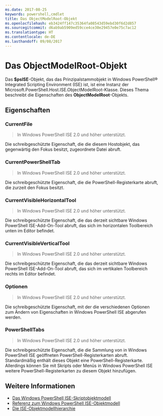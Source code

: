 ```yaml
---
ms.date: 2017-08-25
keywords: powershell,cmdlet
title: Das ObjectModelRoot-Objekt
ms.openlocfilehash: eb3424ff147c35364fa08543d59ebd30f6d2d857
ms.sourcegitcommit: d6ab9ab5909ed59cce4ce30e29457e0e75c7ac12
ms.translationtype: HT
ms.contentlocale: de-DE
ms.lasthandoff: 09/08/2017
---
```

# <a name="the-objectmodelroot-object"></a>Das ObjectModelRoot-Objekt

Das **$psISE**-Objekt, das das Prinzipalstammobjekt in Windows PowerShell® Integrated Scripting Environment (ISE) ist, ist eine Instanz der Microsoft.PowerShell.Host.ISE.ObjectModelRoot-Klasse.
Dieses Thema beschreibt die Eigenschaften des **ObjectModelRoot**-Objekts.

## <a name="properties"></a>Eigenschaften

### <a name="currentfile"></a>CurrentFile

> In Windows PowerShell ISE 2.0 und höher unterstützt. 

Die schreibgeschützte Eigenschaft, die die diesem Hostobjekt, das gegenwärtig den Fokus besitzt, zugeordnete Datei abruft.

### <a name="currentpowershelltab"></a>CurrentPowerShellTab

> In Windows PowerShell ISE 2.0 und höher unterstützt.

Die schreibgeschützte Eigenschaft, die die PowerShell-Registerkarte abruft, die zurzeit den Fokus besitzt.

### <a name="currentvisiblehorizontaltool"></a>CurrentVisibleHorizontalTool

> In Windows PowerShell ISE 2.0 und höher unterstützt.

Die schreibgeschützte Eigenschaft, die das derzeit sichtbare Windows PowerShell ISE-Add-On-Tool abruft, das sich im horizontalen Toolbereich unten im Editor befindet.

### <a name="currentvisibleverticaltool"></a>CurrentVisibleVerticalTool

> In Windows PowerShell ISE 2.0 und höher unterstützt. 

Die schreibgeschützte Eigenschaft, die das derzeit sichtbare Windows PowerShell ISE-Add-On-Tool abruft, das sich im vertikalen Toolbereich rechts im Editor befindet.

### <a name="options"></a>Optionen

> In Windows PowerShell ISE 2.0 und höher unterstützt. 

Die schreibgeschützte Eigenschaft, mit der die verschiedenen Optionen zum Ändern von Eigenschaften in Windows PowerShell ISE abgerufen werden.

### <a name="powershelltabs"></a>PowerShellTabs

> In Windows PowerShell ISE 2.0 und höher unterstützt. 

Die schreibgeschützte Eigenschaft, die die Sammlung von in Windows PowerShell ISE geöffneten PowerShell-Registerkarten abruft. Standardmäßig enthält dieses Objekt eine PowerShell-Registerkarte. Allerdings können Sie mit Skripts oder Menüs in Windows PowerShell ISE weitere PowerShell-Registerkarten zu diesem Objekt hinzufügen.

## <a name="see-also"></a>Weitere Informationen

- [Das Windows PowerShell ISE-Skriptobjektmodell](The-Windows-PowerShell-ISE-Scripting-Object-Model.md)
- [Referenz zum Windows PowerShell ISE-Objektmodell](Windows-PowerShell-ISE-Object-Model-Reference.md)
- [Die ISE-Objektmodellhierarchie](The-ISE-Object-Model-Hierarchy.md)
